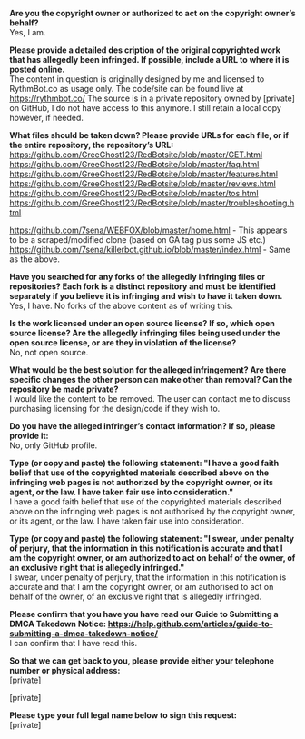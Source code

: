 **Are you the copyright owner or authorized to act on the copyright owner’s behalf?**   
Yes, I am.

**Please provide a detailed des  cription of the original copyrighted work that has allegedly been infringed. If possible, include a URL to where it is posted online.**   
The content in question is originally designed by me and licensed to RythmBot.co as usage only. The code/site can be found live at https://rythmbot.co/ 
The source is in a private repository owned by [private] on GitHub, I do not have access to this anymore. I still retain a local copy however, if needed.

**What files should be taken down? Please provide URLs for each file, or if the entire repository, the repository’s URL:**   
https://github.com/GreeGhost123/RedBotsite/blob/master/GET.html   
https://github.com/GreeGhost123/RedBotsite/blob/master/faq.html    
https://github.com/GreeGhost123/RedBotsite/blob/master/features.html   
https://github.com/GreeGhost123/RedBotsite/blob/master/reviews.html   
https://github.com/GreeGhost123/RedBotsite/blob/master/tos.html   
https://github.com/GreeGhost123/RedBotsite/blob/master/troubleshooting.html  

https://github.com/7sena/WEBFOX/blob/master/home.html - This appears to be a scraped/modified clone (based on GA tag plus some JS etc.)   
https://github.com/7sena/killerbot.github.io/blob/master/index.html - Same as the above.    

**Have you searched for any forks of the allegedly infringing files or repositories? Each fork is a distinct repository and must be identified separately if you believe it is infringing and wish to have it taken down.**   
Yes, I have. No forks of the above content as of writing this.  

**Is the work licensed under an open source license? If so, which open source license? Are the allegedly infringing files being used under the open source license, or are they in violation of the license?**   
No, not open source.  

**What would be the best solution for the alleged infringement? Are there specific changes the other person can make other than removal? Can the repository be made private?**   
I would like the content to be removed. The user can contact me to discuss purchasing licensing for the design/code if they wish to.  

**Do you have the alleged infringer’s contact information? If so, please provide it:**   
No, only GitHub profile.

**Type (or copy and paste) the following statement: "I have a good faith belief that use of the copyrighted materials described above on the infringing web pages is not authorized by the copyright owner, or its agent, or the law. I have taken fair use into consideration."**   
I have a good faith belief that use of the copyrighted materials described above on the infringing web pages is not authorised by the copyright owner, or its agent, or the law. I have taken fair use into consideration.

**Type (or copy and paste) the following statement: "I swear, under penalty of perjury, that the information in this notification is accurate and that I am the copyright owner, or am authorized to act on behalf of the owner, of an exclusive right that is allegedly infringed."**   
I swear, under penalty of perjury, that the information in this notification is accurate and that I am the copyright owner, or am authorised to act on behalf of the owner, of an exclusive right that is allegedly infringed.

**Please confirm that you have you have read our Guide to Submitting a DMCA Takedown Notice: https://help.github.com/articles/guide-to-submitting-a-dmca-takedown-notice/**   
I can confirm that I have read this.

**So that we can get back to you, please provide either your telephone number or physical address:**   
[private]  

[private]  

**Please type your full legal name below to sign this request:**   
[private]  
